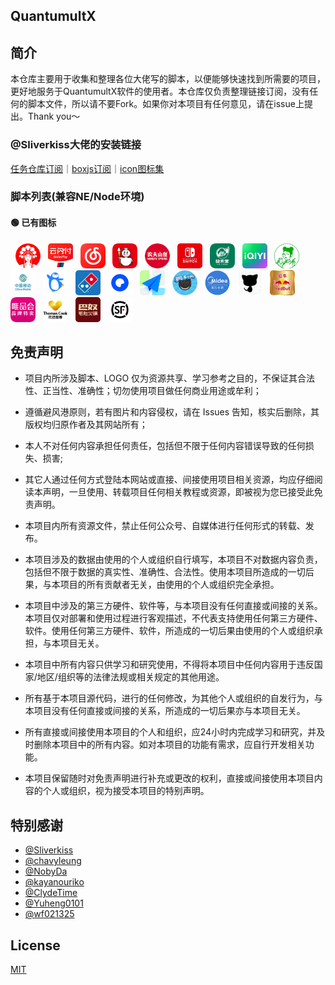 ## QuantumultX

## 简介

本仓库主要用于收集和整理各位大佬写的脚本，以便能够快速找到所需要的项目，更好地服务于QuantumultX软件的使用者。本仓库仅负责整理链接订阅，没有任何的脚本文件，所以请不要Fork。如果你对本项目有任何意见，请在issue上提出。Thank you～

### @Sliverkiss大佬的安装链接

[任务仓库订阅](https://gist.githubusercontent.com/Sliverkiss/a7496bd073820942b44a9b36874aaf4c/raw/sliverkiss.gallery.json)｜[boxjs订阅](https://gist.githubusercontent.com/Sliverkiss/18bd01be356360a8065a21ea71685ad3/raw/sliverkiss.boxjs.json)｜[icon图标集](https://raw.githubusercontent.com/Sliverkiss/QuantumultX/main/sliverkiss.icons.json)

### 脚本列表(兼容NE/Node环境)

#### 🟢 已有图标
&nbsp;&nbsp;<img src="https://raw.githubusercontent.com/Xhy333/QuantumultX/main/icon/Bwcj.png" style="border-radius: 5px;" width="40px">
&nbsp;&nbsp;<img src="https://raw.githubusercontent.com/Xhy333/QuantumultX/main/icon/Ysf.png" style="border-radius: 5px;" width="40px">
&nbsp;&nbsp;<img src="https://raw.githubusercontent.com/Xhy333/QuantumultX/main/icon/Wyyyy.png" style="border-radius: 5px;" width="40px">
&nbsp;&nbsp;<img src="https://raw.githubusercontent.com/Xhy333/QuantumultX/main/icon/Mxbc.png" style="border-radius: 5px;" width="40px">
&nbsp;&nbsp;<img src="https://raw.githubusercontent.com/Xhy333/QuantumultX/main/icon/Nfsq.png" style="border-radius: 5px;" width="40px">
&nbsp;&nbsp;<img src="https://raw.githubusercontent.com/Xhy333/QuantumultX/main/icon/Switch.png" style="border-radius: 5px;" width="40px">
&nbsp;&nbsp;<img src="https://raw.githubusercontent.com/Xhy333/QuantumultX/main/icon/Yht.png" style="border-radius: 5px;" width="40px">
&nbsp;&nbsp;<img src="https://raw.githubusercontent.com/Xhy333/QuantumultX/main/icon/Iqiyi.png" style="border-radius: 5px;" width="40px">
&nbsp;&nbsp;<img src="https://raw.githubusercontent.com/Xhy333/QuantumultX/main/icon/Hsay.png" style="border-radius: 5px;" width="40px">
&nbsp;&nbsp;<img src="https://raw.githubusercontent.com/Xhy333/QuantumultX/main/icon/10086.png" style="border-radius: 5px;" width="40px">
&nbsp;&nbsp;<img src="https://raw.githubusercontent.com/Xhy333/QuantumultX/main/icon/Pgsh.png" style="border-radius: 5px;" width="40px">
&nbsp;&nbsp;<img src="https://raw.githubusercontent.com/Xhy333/QuantumultX/main/icon/Dlm.png" style="border-radius: 5px;" width="40px">
&nbsp;&nbsp;<img src="https://raw.githubusercontent.com/Xhy333/QuantumultX/main/icon/Quark.png" style="border-radius: 5px;" width="40px">
&nbsp;&nbsp;<img src="https://raw.githubusercontent.com/Xhy333/QuantumultX/main/icon/Gddc.png" style="border-radius: 5px;" width="40px">
&nbsp;&nbsp;<img src="https://raw.githubusercontent.com/Xhy333/QuantumultX/main/icon/Aoliao.png" style="border-radius: 5px;" width="40px">
&nbsp;&nbsp;<img src="https://raw.githubusercontent.com/Xhy333/QuantumultX/main/icon/Midea.png" style="border-radius: 5px;" width="40px">
&nbsp;&nbsp;<img src="https://raw.githubusercontent.com/Xhy333/QuantumultX/main/icon/Missevan.png" style="border-radius: 5px;" width="40px">
&nbsp;&nbsp;<img src="https://raw.githubusercontent.com/Xhy333/QuantumultX/main/icon/Hn.png" style="border-radius: 5px;" width="40px">
&nbsp;&nbsp;<img src="https://raw.githubusercontent.com/Xhy333/QuantumultX/main/icon/Wph.png" style="border-radius: 5px;" width="40px">
&nbsp;&nbsp;<img src="https://raw.githubusercontent.com/Xhy333/QuantumultX/main/icon/Tmkk.png" style="border-radius: 5px;" width="40px">
&nbsp;&nbsp;<img src="https://raw.githubusercontent.com/Xhy333/QuantumultX/main/icon/Banuhg.png" style="border-radius: 5px;" width="40px">
&nbsp;&nbsp;<img src="https://raw.githubusercontent.com/Xhy333/QuantumultX/main/icon/Sfsy.png" style="border-radius: 5px;" width="40px">
















 ## 免责声明
* 项目内所涉及脚本、LOGO 仅为资源共享、学习参考之目的，不保证其合法性、正当性、准确性；切勿使用项目做任何商业用途或牟利；

* 遵循避风港原则，若有图片和内容侵权，请在 Issues 告知，核实后删除，其版权均归原作者及其网站所有；
* 本人不对任何内容承担任何责任，包括但不限于任何内容错误导致的任何损失、损害;
* 其它人通过任何方式登陆本网站或直接、间接使用项目相关资源，均应仔细阅读本声明，一旦使用、转载项目任何相关教程或资源，即被视为您已接受此免责声明。

* 本项目内所有资源文件，禁止任何公众号、自媒体进行任何形式的转载、发布。

* 本项目涉及的数据由使用的个人或组织自行填写，本项目不对数据内容负责，包括但不限于数据的真实性、准确性、合法性。使用本项目所造成的一切后果，与本项目的所有贡献者无关，由使用的个人或组织完全承担。

* 本项目中涉及的第三方硬件、软件等，与本项目没有任何直接或间接的关系。本项目仅对部署和使用过程进行客观描述，不代表支持使用任何第三方硬件、软件。使用任何第三方硬件、软件，所造成的一切后果由使用的个人或组织承担，与本项目无关。

* 本项目中所有内容只供学习和研究使用，不得将本项目中任何内容用于违反国家/地区/组织等的法律法规或相关规定的其他用途。

* 所有基于本项目源代码，进行的任何修改，为其他个人或组织的自发行为，与本项目没有任何直接或间接的关系，所造成的一切后果亦与本项目无关。

* 所有直接或间接使用本项目的个人和组织，应24小时内完成学习和研究，并及时删除本项目中的所有内容。如对本项目的功能有需求，应自行开发相关功能。

* 本项目保留随时对免责声明进行补充或更改的权利，直接或间接使用本项目内容的个人或组织，视为接受本项目的特别声明。


## 特别感谢
*  [@Sliverkiss](https://github.com/Sliverkiss)
*  [@chavyleung](https://github.com/chavyleung) 
*  [@NobyDa](https://github.com/NobyDa)   
*  [@kayanouriko](https://github.com/kayanouriko)
*  [@ClydeTime](https://github.com/ClydeTime)
*  [@Yuheng0101](https://github.com/Yuheng0101)
*  [@wf021325](https://github.com/wf021325)


## License

[MIT](LICENSE)

